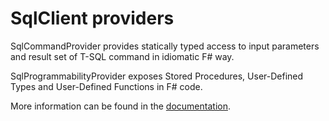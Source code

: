SqlClient providers
==============================

SqlCommandProvider provides statically typed access to input parameters and result set of T-SQL command in idiomatic F# way.

SqlProgrammabilityProvider exposes Stored Procedures, User-Defined Types and User-Defined Functions in F# code.

More information can be found in the [documentation](http://fsprojects.github.io/FSharp.Data.SqlClient/).




